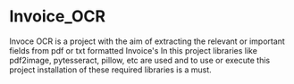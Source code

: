 # Invoice_OCR
Invoce OCR is a project with the aim of extracting the relevant or important fields from pdf or txt formatted Invoice's 
In this project libraries like pdf2image, pytesseract, pillow, etc are used and to use or execute this project installation 
of these required libraries is a must.
